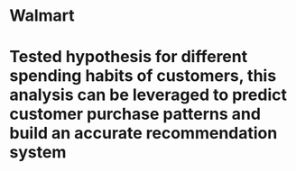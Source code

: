# Walmart 
# Tested hypothesis for different spending habits of customers, this analysis can be leveraged to predict customer purchase patterns and build an accurate recommendation system
